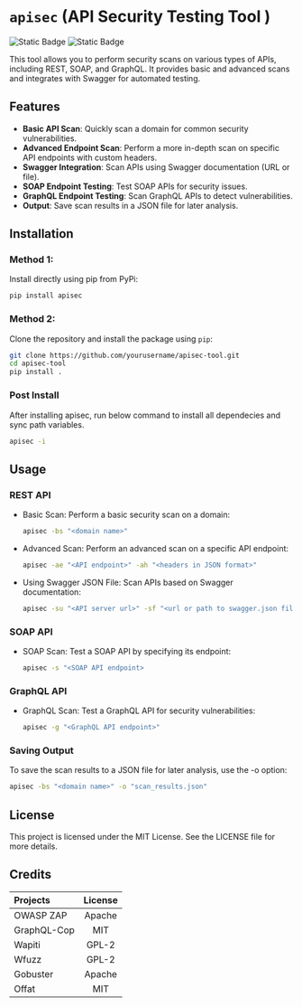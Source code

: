 # `apisec` (API Security Testing Tool )

![Static Badge](https://img.shields.io/badge/made_with-Python-blue) ![Static Badge](https://img.shields.io/badge/license-MIT-blue)

This tool allows you to perform security scans on various types of APIs, including REST, SOAP, and GraphQL. It provides basic and advanced scans and integrates with Swagger for automated testing.

## Features

- **Basic API Scan**: Quickly scan a domain for common security vulnerabilities.
- **Advanced Endpoint Scan**: Perform a more in-depth scan on specific API endpoints with custom headers.
- **Swagger Integration**: Scan APIs using Swagger documentation (URL or file).
- **SOAP Endpoint Testing**: Test SOAP APIs for security issues.
- **GraphQL Endpoint Testing**: Scan GraphQL APIs to detect vulnerabilities.
- **Output**: Save scan results in a JSON file for later analysis.

## Installation

### Method 1: 

Install directly using pip from PyPi:

```bash
pip install apisec
```

### Method 2:

Clone the repository and install the package using `pip`:

```bash
git clone https://github.com/yourusername/apisec-tool.git
cd apisec-tool
pip install .
```

### Post Install 
After installing apisec, run below command to install all dependecies and sync path variables.

```bash
apisec -i
```

## Usage

### REST API

- Basic Scan: Perform a basic security scan on a domain:

    ```bash
    apisec -bs "<domain name>"
    ```

- Advanced Scan: Perform an advanced scan on a specific API endpoint:

    ```bash
    apisec -ae "<API endpoint>" -ah "<headers in JSON format>"
    ```

- Using Swagger JSON File: Scan APIs based on Swagger documentation:

    ```bash
    apisec -su "<API server url>" -sf "<url or path to swagger.json file>" 
    ```

### SOAP API

- SOAP Scan: Test a SOAP API by specifying its endpoint:

    ```bash
    apisec -s "<SOAP API endpoint>
    ```

### GraphQL API

- GraphQL Scan: Test a GraphQL API for security vulnerabilities:

    ```bash
    apisec -g "<GraphQL API endpoint>"
    ```

### Saving Output

To save the scan results to a JSON file for later analysis, use the -o option:

```bash
apisec -bs "<domain name>" -o "scan_results.json"
```



## License

This project is licensed under the MIT License. See the LICENSE file for more details.

## Credits

|  Projects  |  License  |
|:----------|:---------:|
| OWASP ZAP | Apache |
| GraphQL-Cop | MIT |
| Wapiti | GPL-2 |
| Wfuzz | GPL-2 |
| Gobuster | Apache |
| Offat | MIT |


